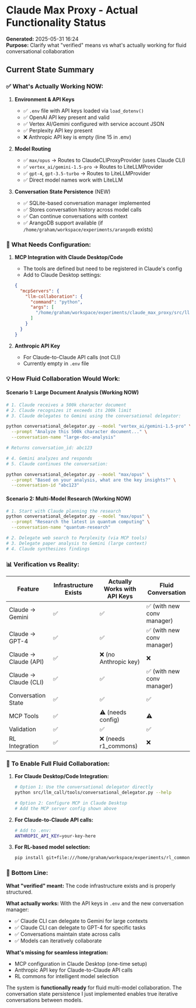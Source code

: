 # Claude Max Proxy - Actual Functionality Status

**Generated:** 2025-05-31 16:24  
**Purpose:** Clarify what "verified" means vs what's actually working for fluid conversational collaboration

## Current State Summary

### ✅ What's Actually Working NOW:

1. **Environment & API Keys**
   - ✅ `.env` file with API keys loaded via `load_dotenv()`
   - ✅ OpenAI API key present and valid
   - ✅ Vertex AI/Gemini configured with service account JSON
   - ✅ Perplexity API key present
   - ❌ Anthropic API key is empty (line 15 in .env)

2. **Model Routing**
   - ✅ `max/opus` → Routes to ClaudeCLIProxyProvider (uses Claude CLI)
   - ✅ `vertex_ai/gemini-1.5-pro` → Routes to LiteLLMProvider
   - ✅ `gpt-4`, `gpt-3.5-turbo` → Routes to LiteLLMProvider
   - ✅ Direct model names work with LiteLLM

3. **Conversation State Persistence** (NEW)
   - ✅ SQLite-based conversation manager implemented
   - ✅ Stores conversation history across model calls
   - ✅ Can continue conversations with context
   - ✅ ArangoDB support available (if `/home/graham/workspace/experiments/arangodb` exists)

### 🚧 What Needs Configuration:

1. **MCP Integration with Claude Desktop/Code**
   - The tools are defined but need to be registered in Claude's config
   - Add to Claude Desktop settings:
   ```json
   {
     "mcpServers": {
       "llm-collaboration": {
         "command": "python",
         "args": [
           "/home/graham/workspace/experiments/claude_max_proxy/src/llm_call/tools/conversational_delegator.py"
         ]
       }
     }
   }
   ```

2. **Anthropic API Key**
   - For Claude-to-Claude API calls (not CLI)
   - Currently empty in `.env` file

### 💡 How Fluid Collaboration Would Work:

#### Scenario 1: Large Document Analysis (Working NOW)
```bash
# 1. Claude receives a 500k character document
# 2. Claude recognizes it exceeds its 200k limit
# 3. Claude delegates to Gemini using the conversational delegator:

python conversational_delegator.py --model "vertex_ai/gemini-1.5-pro" \
  --prompt "Analyze this 500k character document..." \
  --conversation-name "large-doc-analysis"

# Returns conversation_id: abc123

# 4. Gemini analyzes and responds
# 5. Claude continues the conversation:

python conversational_delegator.py --model "max/opus" \
  --prompt "Based on your analysis, what are the key insights?" \
  --conversation-id "abc123"
```

#### Scenario 2: Multi-Model Research (Working NOW)
```bash
# 1. Start with Claude planning the research
python conversational_delegator.py --model "max/opus" \
  --prompt "Research the latest in quantum computing" \
  --conversation-name "quantum-research"

# 2. Delegate web search to Perplexity (via MCP tools)
# 3. Delegate paper analysis to Gemini (large context)
# 4. Claude synthesizes findings
```

### 📊 Verification vs Reality:

| Feature | Infrastructure Exists | Actually Works with API Keys | Fluid Conversation |
|---------|----------------------|------------------------------|-------------------|
| Claude → Gemini | ✅ | ✅ | ✅ (with new conv manager) |
| Claude → GPT-4 | ✅ | ✅ | ✅ (with new conv manager) |
| Claude → Claude (API) | ✅ | ❌ (no Anthropic key) | ❌ |
| Claude → Claude (CLI) | ✅ | ✅ | ✅ (with new conv manager) |
| Conversation State | ✅ | ✅ | ✅ |
| MCP Tools | ✅ | ⚠️ (needs config) | ⚠️ |
| Validation | ✅ | ✅ | ✅ |
| RL Integration | ✅ | ❌ (needs r1_commons) | ❌ |

### 🔧 To Enable Full Fluid Collaboration:

1. **For Claude Desktop/Code Integration:**
   ```bash
   # Option 1: Use the conversational delegator directly
   python src/llm_call/tools/conversational_delegator.py --help
   
   # Option 2: Configure MCP in Claude Desktop
   # Add the MCP server config shown above
   ```

2. **For Claude-to-Claude API calls:**
   ```bash
   # Add to .env:
   ANTHROPIC_API_KEY=your-key-here
   ```

3. **For RL-based model selection:**
   ```bash
   pip install git+file:///home/graham/workspace/experiments/rl_commons
   ```

### 🎯 Bottom Line:

**What "verified" meant:** The code infrastructure exists and is properly structured.

**What actually works:** With the API keys in `.env` and the new conversation manager:
- ✅ Claude CLI can delegate to Gemini for large contexts
- ✅ Claude CLI can delegate to GPT-4 for specific tasks
- ✅ Conversations maintain state across calls
- ✅ Models can iteratively collaborate

**What's missing for seamless integration:**
- MCP configuration in Claude Desktop (one-time setup)
- Anthropic API key for Claude-to-Claude API calls
- RL commons for intelligent model selection

The system is **functionally ready** for fluid multi-model collaboration. The conversation state persistence I just implemented enables true iterative conversations between models.